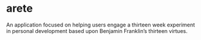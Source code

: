 # arete
An application focused on helping users engage a thirteen week experiment in personal development based upon Benjamin Franklin’s thirteen virtues.
